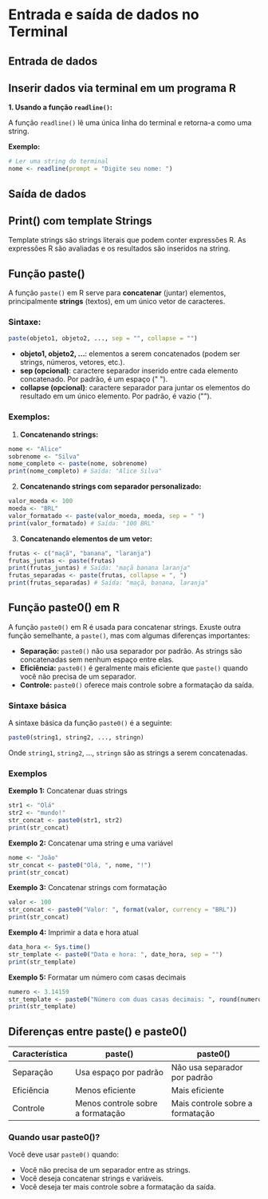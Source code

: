 # Entrada e saída de dados no Terminal

## Entrada de dados

## Inserir dados via terminal em um programa R

**1. Usando a função `readline()`:**

A função `readline()` lê uma única linha do terminal e retorna-a como uma string.

**Exemplo:**

```R
# Ler uma string do terminal
nome <- readline(prompt = "Digite seu nome: ")
```
## Saída de dados

## Print() com template Strings

Template strings são strings literais que podem conter expressões R. As expressões R são avaliadas e os resultados são inseridos na string.

## Função paste() 

A função `paste()` em R serve para **concatenar** (juntar) elementos, principalmente **strings** (textos), em um único vetor de caracteres. 

### Sintaxe:

```R
paste(objeto1, objeto2, ..., sep = "", collapse = "")
```

- **objeto1, objeto2, ...**: elementos a serem concatenados (podem ser strings, números, vetores, etc.).
- **sep (opcional)**: caractere separador inserido entre cada elemento concatenado. Por padrão, é um espaço (" ").
- **collapse (opcional)**: caractere separador para juntar os elementos do resultado em um único elemento. Por padrão, é vazio ("").

### Exemplos:

1. **Concatenando strings:**

```R
nome <- "Alice"
sobrenome <- "Silva"
nome_completo <- paste(nome, sobrenome)
print(nome_completo) # Saída: "Alice Silva"
```

2. **Concatenando strings com separador personalizado:**

```R
valor_moeda <- 100
moeda <- "BRL"
valor_formatado <- paste(valor_moeda, moeda, sep = " ")
print(valor_formatado) # Saída: "100 BRL"
```

3. **Concatenando elementos de um vetor:**

```R
frutas <- c("maçã", "banana", "laranja")
frutas_juntas <- paste(frutas) 
print(frutas_juntas) # Saída: "maçã banana laranja"
frutas_separadas <- paste(frutas, collapse = ", ")
print(frutas_separadas) # Saída: "maçã, banana, laranja"
```

## Função paste0() em R

A função `paste0()` em R é usada para concatenar strings. Exuste outra função semelhante, a `paste()`, mas com algumas diferenças importantes:

* **Separação:** `paste0()` não usa separador por padrão. As strings são concatenadas sem nenhum espaço entre elas.
* **Eficiência:** `paste0()` é geralmente mais eficiente que `paste()` quando você não precisa de um separador.
* **Controle:** `paste0()` oferece mais controle sobre a formatação da saída.

### Sintaxe básica

A sintaxe básica da função `paste0()` é a seguinte:

```R
paste0(string1, string2, ..., stringn)
```

Onde `string1`, `string2`, ..., `stringn` são as strings a serem concatenadas.

### Exemplos

**Exemplo 1:** Concatenar duas strings

```R
str1 <- "Olá"
str2 <- "mundo!"
str_concat <- paste0(str1, str2)
print(str_concat)
```

**Exemplo 2:** Concatenar uma string e uma variável

```R
nome <- "João"
str_concat <- paste0("Olá, ", nome, "!")
print(str_concat)
```

**Exemplo 3:** Concatenar strings com formatação

```R
valor <- 100
str_concat <- paste0("Valor: ", format(valor, currency = "BRL"))
print(str_concat)
```

**Exemplo 4:** Imprimir a data e hora atual

```R
data_hora <- Sys.time()
str_template <- paste0("Data e hora: ", date_hora, sep = "")
print(str_template)
```
**Exemplo 5:**  Formatar um número com casas decimais
```R
numero <- 3.14159
str_template <- paste0("Número com duas casas decimais: ", round(numero, 2), sep = "")
print(str_template)
```

## Diferenças entre paste() e paste0()

| Característica | paste() | paste0() |
|---|---|---|
| Separação | Usa espaço por padrão | Não usa separador por padrão |
| Eficiência | Menos eficiente | Mais eficiente |
| Controle | Menos controle sobre a formatação | Mais controle sobre a formatação |

### Quando usar paste0()?

Você deve usar `paste0()` quando:

* Você não precisa de um separador entre as strings.
* Você deseja concatenar strings e variáveis.
* Você deseja ter mais controle sobre a formatação da saída.





